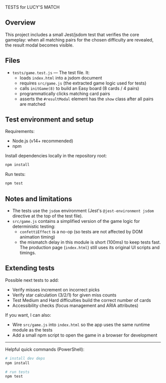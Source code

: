 TESTS for LUCY'S MATCH

Overview
--------
This project includes a small Jest/jsdom test that verifies the core gameplay: when all matching pairs for the chosen difficulty are revealed, the result modal becomes visible.

Files
-----
- `tests/game.test.js` — The test file. It:
  - loads `index.html` into a jsdom document
  - requires `src/game.js` (the extracted game logic used for tests)
  - calls `initGame(8)` to build an Easy board (8 cards / 4 pairs)
  - programmatically clicks matching card pairs
  - asserts the `#resultModal` element has the `show` class after all pairs are matched

Test environment and setup
--------------------------
Requirements:
- Node.js (v14+ recommended)
- npm

Install dependencies locally in the repository root:

```powershell
npm install
```

Run tests:

```powershell
npm test
```

Notes and limitations
---------------------
- The tests use the `jsdom` environment (Jest's `@jest-environment jsdom` directive at the top of the test file).
- `src/game.js` contains a simplified version of the game logic for deterministic testing:
  - `confettiEffect` is a no-op (so tests are not affected by DOM animation timing)
  - the mismatch delay in this module is short (100ms) to keep tests fast. The production page (`index.html`) still uses its original UI scripts and timings.

Extending tests
----------------
Possible next tests to add:
- Verify misses increment on incorrect picks
- Verify star calculation (3/2/1) for given miss counts
- Test Medium and Hard difficulties build the correct number of cards
- Accessibility checks (focus management and ARIA attributes)

If you want, I can also:
- Wire `src/game.js` into `index.html` so the app uses the same runtime module as the tests
- Add a small npm script to open the game in a browser for development

---
Helpful quick commands (PowerShell):

```powershell
# install dev deps
npm install

# run tests
npm test
```
